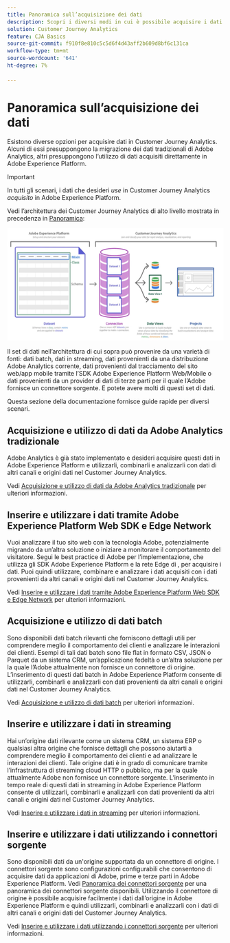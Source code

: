 ```yaml
---
title: Panoramica sull’acquisizione dei dati
description: Scopri i diversi modi in cui è possibile acquisire i dati in Customer Journey Analytics
solution: Customer Journey Analytics
feature: CJA Basics
source-git-commit: f910f8e810c5c5d6f4d43aff2b609d8bf6c131ca
workflow-type: tm+mt
source-wordcount: '641'
ht-degree: 7%

---
```



# Panoramica sull’acquisizione dei dati

Esistono diverse opzioni per acquisire dati in Customer Journey Analytics. Alcuni di essi presuppongono la migrazione dei dati tradizionali di Adobe Analytics, altri presuppongono l’utilizzo di dati acquisiti direttamente in Adobe Experience Platform.

>[!IMPORTANT]
>
>In tutti gli scenari, i dati che desideri _use_ in Customer Journey Analytics _acquisito_ in Adobe Experience Platform.


Vedi l’architettura dei Customer Journey Analytics di alto livello mostrata in precedenza in [Panoramica](https://experienceleague.adobe.com/docs/analytics-platform/using/cja-overview/cja-overview.html?lang=it):

![Customer Journey Analytics](./assets/cja-architecture.png)

Il set di dati nell’architettura di cui sopra può provenire da una varietà di fonti: dati batch, dati in streaming, dati provenienti da una distribuzione Adobe Analytics corrente, dati provenienti dal tracciamento del sito web/app mobile tramite l’SDK Adobe Experience Platform Web/Mobile o dati provenienti da un provider di dati di terze parti per il quale l’Adobe fornisce un connettore sorgente. E potete avere molti di questi set di dati.

Questa sezione della documentazione fornisce guide rapide per diversi scenari.

## Acquisizione e utilizzo di dati da Adobe Analytics tradizionale

Adobe Analytics è già stato implementato e desideri acquisire questi dati in Adobe Experience Platform e utilizzarli, combinarli e analizzarli con dati di altri canali e origini dati nel Customer Journey Analytics.

Vedi [Acquisizione e utilizzo di dati da Adobe Analytics tradizionale](./analytics.md) per ulteriori informazioni.

## Inserire e utilizzare i dati tramite Adobe Experience Platform Web SDK e Edge Network

Vuoi analizzare il tuo sito web con la tecnologia Adobe, potenzialmente migrando da un’altra soluzione o iniziare a monitorare il comportamento del visitatore. Segui le best practice di Adobe per l’implementazione, che utilizza gli SDK Adobe Experience Platform e la rete Edge di , per acquisire i dati. Puoi quindi utilizzare, combinare e analizzare i dati acquisiti con i dati provenienti da altri canali e origini dati nel Customer Journey Analytics.

Vedi [Inserire e utilizzare i dati tramite Adobe Experience Platform Web SDK e Edge Network](./aepwebsdk.md) per ulteriori informazioni.

## Acquisizione e utilizzo di dati batch

Sono disponibili dati batch rilevanti che forniscono dettagli utili per comprendere meglio il comportamento dei clienti e analizzare le interazioni dei clienti. Esempi di tali dati batch sono file flat in formato CSV, JSON o Parquet da un sistema CRM, un’applicazione fedeltà o un’altra soluzione per la quale l’Adobe attualmente non fornisce un connettore di origine. L’inserimento di questi dati batch in Adobe Experience Platform consente di utilizzarli, combinarli e analizzarli con dati provenienti da altri canali e origini dati nel Customer Journey Analytics.

Vedi [Acquisizione e utilizzo di dati batch](./batch.md) per ulteriori informazioni.

## Inserire e utilizzare i dati in streaming

Hai un’origine dati rilevante come un sistema CRM, un sistema ERP o qualsiasi altra origine che fornisce dettagli che possono aiutarti a comprendere meglio il comportamento dei clienti e ad analizzare le interazioni dei clienti. Tale origine dati è in grado di comunicare tramite l’infrastruttura di streaming cloud HTTP o pubblico, ma per la quale attualmente Adobe non fornisce un connettore sorgente. L’inserimento in tempo reale di questi dati in streaming in Adobe Experience Platform consente di utilizzarli, combinarli e analizzarli con dati provenienti da altri canali e origini dati nel Customer Journey Analytics.

Vedi [Inserire e utilizzare i dati in streaming](./streaming.md) per ulteriori informazioni.

## Inserire e utilizzare i dati utilizzando i connettori sorgente

Sono disponibili dati da un&#39;origine supportata da un connettore di origine. I connettori sorgente sono configurazioni configurabili che consentono di acquisire dati da applicazioni di Adobe, prime e terze parti in Adobe Experience Platform. Vedi [Panoramica dei connettori sorgente](https://experienceleague.adobe.com/docs/experience-platform/sources/home.html?lang=it) per una panoramica dei connettori sorgente disponibili. Utilizzando il connettore di origine è possibile acquisire facilmente i dati dall’origine in Adobe Experience Platform e quindi utilizzarli, combinarli e analizzarli con i dati di altri canali e origini dati del Customer Journey Analytics.

Vedi [Inserire e utilizzare i dati utilizzando i connettori sorgente](./sources.md) per ulteriori informazioni.

